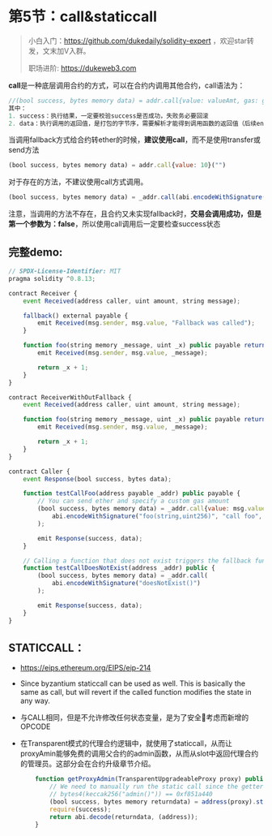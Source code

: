 # 第5节：call&staticcall

> 小白入门：https://github.com/dukedaily/solidity-expert ，欢迎star转发，文末加V入群。
>
> 职场进阶: https://dukeweb3.com

**call**是一种底层调用合约的方式，可以在合约内调用其他合约，call语法为：

```js
//(bool success, bytes memory data) = addr.call{value: valueAmt, gas: gasAmt}(abi.encodeWithSignature("foo(string,uint256)", 参数1, 参数2)
其中：
1. success：执行结果，一定要校验success是否成功，失败务必要回滚
2. data：执行调用的返回值，是打包的字节序，需要解析才能得到调用函数的返回值（后续encode_decode详解）
```

当调用fallback方式给合约转ether的时候，**建议使用call**，而不是使用transfer或send方法

```js
(bool success, bytes memory data) = addr.call{value: 10}("")
```

对于存在的方法，不建议使用call方式调用。

```js
(bool success, bytes memory data) = _addr.call(abi.encodeWithSignature("doesNotExist()"));
```

注意，当调用的方法不存在，且合约又未实现fallback时，**交易会调用成功，但是第一个参数为：false**，所以使用call调用后一定要检查success状态



## 完整demo:

```js
// SPDX-License-Identifier: MIT
pragma solidity ^0.8.13;

contract Receiver {
    event Received(address caller, uint amount, string message);

    fallback() external payable {
        emit Received(msg.sender, msg.value, "Fallback was called");
    }

    function foo(string memory _message, uint _x) public payable returns (uint) {
        emit Received(msg.sender, msg.value, _message);

        return _x + 1;
    }
}

contract ReceiverWithOutFallback {
    event Received(address caller, uint amount, string message);

    function foo(string memory _message, uint _x) public payable returns (uint) {
        emit Received(msg.sender, msg.value, _message);

        return _x + 1;
    }
}

contract Caller {
    event Response(bool success, bytes data);

    function testCallFoo(address payable _addr) public payable {
        // You can send ether and specify a custom gas amount
        (bool success, bytes memory data) = _addr.call{value: msg.value, gas: 5000}(
            abi.encodeWithSignature("foo(string,uint256)", "call foo", 123)
        );

        emit Response(success, data);
    }

    // Calling a function that does not exist triggers the fallback function.
    function testCallDoesNotExist(address _addr) public {
        (bool success, bytes memory data) = _addr.call(
            abi.encodeWithSignature("doesNotExist()")
        );

        emit Response(success, data);
    }
}
```



## STATICCALL：

- https://eips.ethereum.org/EIPS/eip-214

- Since byzantium staticcall can be used as well. This is basically the same as call, but will revert if the called function modifies the state in any way.

- 与CALL相同，但是不允许修改任何状态变量，是为了安全🔐考虑而新增的OPCODE

- 在Transparent模式的代理合约逻辑中，就使用了staticcall，从而让proxyAmin能够免费的调用父合约的admin函数，从而从slot中返回代理合约的管理员。这部分会在合约升级章节介绍。

  ```js
      function getProxyAdmin(TransparentUpgradeableProxy proxy) public view virtual returns (address) {
          // We need to manually run the static call since the getter cannot be flagged as view
          // bytes4(keccak256("admin()")) == 0xf851a440
          (bool success, bytes memory returndata) = address(proxy).staticcall(hex"f851a440");
          require(success);
          return abi.decode(returndata, (address));
      }
  ```

  
